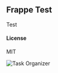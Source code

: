## Frappe Test

Test

#### License

MIT


![Task Organizer](frappe_test.frappe_test.page.task.task.png)
